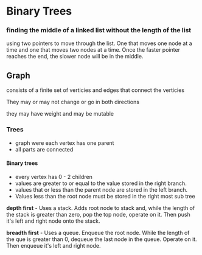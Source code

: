 # Binary Trees
### finding the middle of a linked list without the length of the list
using two pointers to move through the list. One that moves one node at a time and one that moves two nodes at a time. Once the faster pointer reaches the end, the slower node will be in the middle.

## Graph
consists of a finite set of verticies and edges that connect the verticies

They may or may not change or go in both directions

they may have weight and may be mutable

### Trees  
- graph were each vertex has one parent
- all parts are connected
  
#### Binary trees 
- every vertex has 0 - 2 children
- values are greater to or equal to the value stored in the right branch.
- values that or less than the parent node are stored in the left branch.
- Values less than the root node must be stored in the right most sub tree 

**depth first** - Uses a stack. Adds root node to stack and, while the length of the stack is greater than zero, pop the top node, operate on it. Then push it's left and right node onto the stack. 

**breadth first** - Uses a queue. Enqueue the root node. While the length of the que is greater than 0, dequeue the last node in the queue. Operate on it. Then enqueue it's left and right node. 